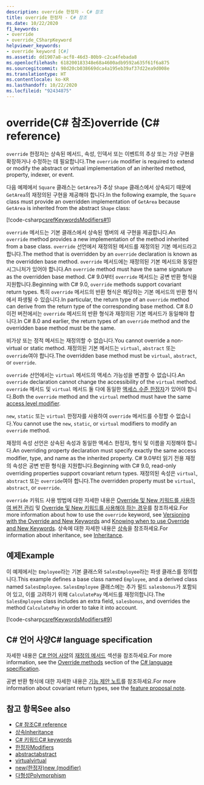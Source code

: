 ```yaml
---
description: override 한정자 - C# 참조
title: override 한정자 - C# 참조
ms.date: 10/22/2020
f1_keywords:
- override
- override_CSharpKeyword
helpviewer_keywords:
- override keyword [C#]
ms.assetid: dd1907a8-acf8-46d3-80b9-c2ca4febada8
ms.openlocfilehash: 618200183348e68a4600adb9592a635f61f6a875
ms.sourcegitcommit: 98d20cb038669dca4a195eb39af37d22ea9d008e
ms.translationtype: HT
ms.contentlocale: ko-KR
ms.lasthandoff: 10/22/2020
ms.locfileid: "92434875"
---
```

# <a name="override-c-reference"></a><span data-ttu-id="50a4e-103">override(C# 참조)</span><span class="sxs-lookup"><span data-stu-id="50a4e-103">override (C# reference)</span></span>

<span data-ttu-id="50a4e-104">`override` 한정자는 상속된 메서드, 속성, 인덱서 또는 이벤트의 추상 또는 가상 구현을 확장하거나 수정하는 데 필요합니다.</span><span class="sxs-lookup"><span data-stu-id="50a4e-104">The `override` modifier is required to extend or modify the abstract or virtual implementation of an inherited method, property, indexer, or event.</span></span>

<span data-ttu-id="50a4e-105">다음 예제에서 `Square` 클래스는 `GetArea`가 추상 `Shape` 클래스에서 상속되기 때문에 `GetArea`의 재정의된 구현을 제공해야 합니다.</span><span class="sxs-lookup"><span data-stu-id="50a4e-105">In the following example, the `Square` class must provide an overridden implementation of `GetArea` because `GetArea` is inherited from the abstract `Shape` class:</span></span>

[!code-csharp[csrefKeywordsModifiers#1](~/samples/snippets/csharp/VS_Snippets_VBCSharp/csrefKeywordsModifiers/CS/csrefKeywordsModifiers.cs#1)]

<span data-ttu-id="50a4e-106">`override` 메서드는 기본 클래스에서 상속된 멤버의 새 구현을 제공합니다.</span><span class="sxs-lookup"><span data-stu-id="50a4e-106">An `override` method provides a new implementation of the method inherited from a base class.</span></span> <span data-ttu-id="50a4e-107">`override` 선언에서 재정의된 메서드를 재정의된 기본 메서드라고 합니다.</span><span class="sxs-lookup"><span data-stu-id="50a4e-107">The method that is overridden by an `override` declaration is known as the overridden base method.</span></span> <span data-ttu-id="50a4e-108">`override` 메서드에는 재정의된 기본 메서드와 동일한 시그니처가 있어야 합니다.</span><span class="sxs-lookup"><span data-stu-id="50a4e-108">An `override` method must have the same signature as the overridden base method.</span></span> <span data-ttu-id="50a4e-109">C# 9.0부터 `override` 메서드는 공변 반환 형식을 지원합니다.</span><span class="sxs-lookup"><span data-stu-id="50a4e-109">Beginning with C# 9.0, `override` methods support covariant return types.</span></span> <span data-ttu-id="50a4e-110">특히 `override` 메서드의 반환 형식은 해당하는 기본 메서드의 반환 형식에서 파생될 수 있습니다.</span><span class="sxs-lookup"><span data-stu-id="50a4e-110">In particular, the return type of an `override` method can derive from the return type of the corresponding base method.</span></span> <span data-ttu-id="50a4e-111">C# 8.0 이전 버전에서는 `override` 메서드의 반환 형식과 재정의된 기본 메서드가 동일해야 합니다.</span><span class="sxs-lookup"><span data-stu-id="50a4e-111">In C# 8.0 and earlier, the return types of an `override` method and the overridden base method must be the same.</span></span>

<span data-ttu-id="50a4e-112">비가상 또는 정적 메서드는 재정의할 수 없습니다.</span><span class="sxs-lookup"><span data-stu-id="50a4e-112">You cannot override a non-virtual or static method.</span></span> <span data-ttu-id="50a4e-113">재정의된 기본 메서드는 `virtual`, `abstract` 또는 `override`여야 합니다.</span><span class="sxs-lookup"><span data-stu-id="50a4e-113">The overridden base method must be `virtual`, `abstract`, or `override`.</span></span>

<span data-ttu-id="50a4e-114">`override` 선언에서는 `virtual` 메서드의 액세스 가능성을 변경할 수 없습니다.</span><span class="sxs-lookup"><span data-stu-id="50a4e-114">An `override` declaration cannot change the accessibility of the `virtual` method.</span></span> <span data-ttu-id="50a4e-115">`override` 메서드 및 `virtual` 메서드 둘 다에 동일한 [액세스 수준 한정자](access-modifiers.md)가 있어야 합니다.</span><span class="sxs-lookup"><span data-stu-id="50a4e-115">Both the `override` method and the `virtual` method must have the same [access level modifier](access-modifiers.md).</span></span>

<span data-ttu-id="50a4e-116">`new`, `static` 또는 `virtual` 한정자를 사용하여 `override` 메서드를 수정할 수 없습니다.</span><span class="sxs-lookup"><span data-stu-id="50a4e-116">You cannot use the `new`, `static`, or `virtual` modifiers to modify an `override` method.</span></span>

<span data-ttu-id="50a4e-117">재정의 속성 선언은 상속된 속성과 동일한 액세스 한정자, 형식 및 이름을 지정해야 합니다.</span><span class="sxs-lookup"><span data-stu-id="50a4e-117">An overriding property declaration must specify exactly the same access modifier, type, and name as the inherited property.</span></span> <span data-ttu-id="50a4e-118">C# 9.0부터 읽기 전용 재정의 속성은 공변 반환 형식을 지원합니다.</span><span class="sxs-lookup"><span data-stu-id="50a4e-118">Beginning with C# 9.0, read-only overriding properties support covariant return types.</span></span> <span data-ttu-id="50a4e-119">재정의된 속성은 `virtual`, `abstract` 또는 `override`여야 합니다.</span><span class="sxs-lookup"><span data-stu-id="50a4e-119">The overridden property must be `virtual`, `abstract`, or `override`.</span></span>

<span data-ttu-id="50a4e-120">`override` 키워드 사용 방법에 대한 자세한 내용은 [Override 및 New 키워드를 사용하여 버전 관리](../../programming-guide/classes-and-structs/versioning-with-the-override-and-new-keywords.md) 및 [Override 및 New 키워드를 사용해야 하는 경우](../../programming-guide/classes-and-structs/knowing-when-to-use-override-and-new-keywords.md)를 참조하세요.</span><span class="sxs-lookup"><span data-stu-id="50a4e-120">For more information about how to use the `override` keyword, see [Versioning with the Override and New Keywords](../../programming-guide/classes-and-structs/versioning-with-the-override-and-new-keywords.md) and [Knowing when to use Override and New Keywords](../../programming-guide/classes-and-structs/knowing-when-to-use-override-and-new-keywords.md).</span></span> <span data-ttu-id="50a4e-121">상속에 대한 자세한 내용은 [상속](../../programming-guide/classes-and-structs/inheritance.md)을 참조하세요.</span><span class="sxs-lookup"><span data-stu-id="50a4e-121">For information about inheritance, see [Inheritance](../../programming-guide/classes-and-structs/inheritance.md).</span></span>

## <a name="example"></a><span data-ttu-id="50a4e-122">예제</span><span class="sxs-lookup"><span data-stu-id="50a4e-122">Example</span></span>

<span data-ttu-id="50a4e-123">이 예제에서는 `Employee`라는 기본 클래스와 `SalesEmployee`라는 파생 클래스를 정의합니다.</span><span class="sxs-lookup"><span data-stu-id="50a4e-123">This example defines a base class named `Employee`, and a derived class named `SalesEmployee`.</span></span> <span data-ttu-id="50a4e-124">`SalesEmployee` 클래스에는 추가 필드 `salesbonus`가 포함되어 있고, 이를 고려하기 위해 `CalculatePay` 메서드를 재정의합니다.</span><span class="sxs-lookup"><span data-stu-id="50a4e-124">The `SalesEmployee` class includes an extra field, `salesbonus`, and overrides the method `CalculatePay` in order to take it into account.</span></span>

[!code-csharp[csrefKeywordsModifiers#9](~/samples/snippets/csharp/VS_Snippets_VBCSharp/csrefKeywordsModifiers/CS/csrefKeywordsModifiers.cs#9)]

## <a name="c-language-specification"></a><span data-ttu-id="50a4e-125">C# 언어 사양</span><span class="sxs-lookup"><span data-stu-id="50a4e-125">C# language specification</span></span>

<span data-ttu-id="50a4e-126">자세한 내용은 [C# 언어 사양](~/_csharplang/spec/introduction.md)의 [재정의 메서드](~/_csharplang/spec/classes.md#override-methods) 섹션을 참조하세요.</span><span class="sxs-lookup"><span data-stu-id="50a4e-126">For more information, see the [Override methods](~/_csharplang/spec/classes.md#override-methods) section of the [C# language specification](~/_csharplang/spec/introduction.md).</span></span>

<span data-ttu-id="50a4e-127">공변 반환 형식에 대한 자세한 내용은 [기능 제안 노트](~/_csharplang/proposals/csharp-9.0/covariant-returns.md)를 참조하세요.</span><span class="sxs-lookup"><span data-stu-id="50a4e-127">For more information about covariant return types, see the [feature proposal note](~/_csharplang/proposals/csharp-9.0/covariant-returns.md).</span></span>

## <a name="see-also"></a><span data-ttu-id="50a4e-128">참고 항목</span><span class="sxs-lookup"><span data-stu-id="50a4e-128">See also</span></span>

- [<span data-ttu-id="50a4e-129">C# 참조</span><span class="sxs-lookup"><span data-stu-id="50a4e-129">C# reference</span></span>](../index.md)
- [<span data-ttu-id="50a4e-130">상속</span><span class="sxs-lookup"><span data-stu-id="50a4e-130">Inheritance</span></span>](../../programming-guide/classes-and-structs/inheritance.md)
- [<span data-ttu-id="50a4e-131">C# 키워드</span><span class="sxs-lookup"><span data-stu-id="50a4e-131">C# keywords</span></span>](index.md)
- [<span data-ttu-id="50a4e-132">한정자</span><span class="sxs-lookup"><span data-stu-id="50a4e-132">Modifiers</span></span>](index.md)
- [<span data-ttu-id="50a4e-133">abstract</span><span class="sxs-lookup"><span data-stu-id="50a4e-133">abstract</span></span>](abstract.md)
- [<span data-ttu-id="50a4e-134">virtual</span><span class="sxs-lookup"><span data-stu-id="50a4e-134">virtual</span></span>](virtual.md)
- [<span data-ttu-id="50a4e-135">new(한정자)</span><span class="sxs-lookup"><span data-stu-id="50a4e-135">new (modifier)</span></span>](new-modifier.md)
- [<span data-ttu-id="50a4e-136">다형성</span><span class="sxs-lookup"><span data-stu-id="50a4e-136">Polymorphism</span></span>](../../programming-guide/classes-and-structs/polymorphism.md)
